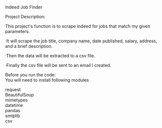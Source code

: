 Indeed Job Finder


Project Description:

This project's function is to scrape indeed for jobs that match my given parameters.

·It will scrape the job title, company name, date published, salary, address, and a brief description. 

·Then the data will be extracted to a csv file.  

·Finally the csv file will be sent to an email I created. 

Before you run the code:  
You will need to install following modules   

request  
BeautifulSoup  
mimetypes  
datetime  
pandas  
smtplib  
csv  
